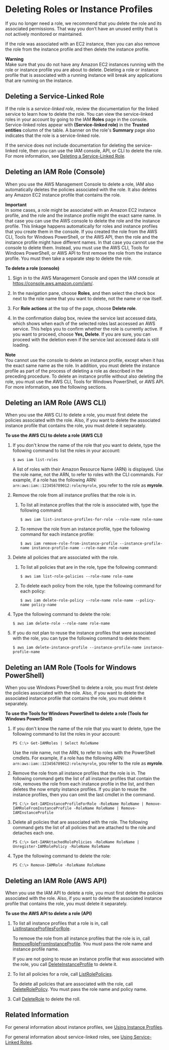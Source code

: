 # Deleting Roles or Instance Profiles<a name="id_roles_manage_delete"></a>

If you no longer need a role, we recommend that you delete the role and its associated permissions\. That way you don’t have an unused entity that is not actively monitored or maintained\. 

If the role was associated with an EC2 instance, then you can also remove the role from the instance profile and then delete the instance profile\.

**Warning**  
Make sure that you do not have any Amazon EC2 instances running with the role or instance profile you are about to delete\. Deleting a role or instance profile that is associated with a running instance will break any applications that are running on the instance\.

## Deleting a Service\-Linked Role<a name="id_roles_manage_delete_slr"></a>

If the role is a *service\-linked role*, review the documentation for the linked service to learn how to delete the role\. You can view the service\-linked roles in your account by going to the IAM **Roles** page in the console\. Service\-linked roles appear with **\(Service\-linked role\)** in the **Trusted entities** column of the table\. A banner on the role's **Summary** page also indicates that the role is a service\-linked role\.

If the service does not include documentation for deleting the service\-linked role, then you can use the IAM console, API, or CLI to delete the role\. For more information, see [Deleting a Service\-Linked Role](using-service-linked-roles.md#delete-service-linked-role)\.

## Deleting an IAM Role \(Console\)<a name="roles-managingrole-deleting-console"></a>

When you use the AWS Management Console to delete a role, IAM also automatically deletes the policies associated with the role\. It also deletes any Amazon EC2 instance profile that contains the role\.

**Important**  
In some cases, a role might be associated with an Amazon EC2 instance profile, and the role and the instance profile might the exact same name\. In that case you can use the AWS console to delete the role and the instance profile\. This linkage happens automatically for roles and instance profiles that you create them in the console\. If you created the role from the AWS CLI, Tools for Windows PowerShell, or the AWS API, then the role and the instance profile might have different names\. In that case you cannot use the console to delete them\. Instead, you must use the AWS CLI, Tools for Windows PowerShell, or AWS API to first remove the role from the instance profile\. You must then take a separate step to delete the role\.

**To delete a role \(console\)**

1. Sign in to the AWS Management Console and open the IAM console at [https://console\.aws\.amazon\.com/iam/](https://console.aws.amazon.com/iam/)\.

1. In the navigation pane, choose **Roles**, and then select the check box next to the role name that you want to delete, not the name or row itself\. 

1. For **Role actions** at the top of the page, choose **Delete role**\.

1. In the confirmation dialog box, review the service last accessed data, which shows when each of the selected roles last accessed an AWS service\. This helps you to confirm whether the role is currently active\. If you want to proceed, choose **Yes, Delete**\. If you are sure, you can proceed with the deletion even if the service last accessed data is still loading\.

**Note**  
You cannot use the console to delete an instance profile, except when it has the exact same name as the role\. In addition, you must delete the instance profile as part of the process of deleting a role as described in the preceding procedure\. To delete an instance profile without also deleting the role, you must use the AWS CLI, Tools for Windows PowerShell, or AWS API\. For more information, see the following sections\.

## Deleting an IAM Role \(AWS CLI\)<a name="roles-managingrole-deleting-cli"></a>

When you use the AWS CLI to delete a role, you must first delete the policies associated with the role\. Also, if you want to delete the associated instance profile that contains the role, you must delete it separately\.

**To use the AWS CLI to delete a role \(AWS CLI\)**

1. If you don't know the name of the role that you want to delete, type the following command to list the roles in your account:

   ```
   $ aws iam list-roles
   ```

   A list of roles with their Amazon Resource Name \(ARN\) is displayed\. Use the role name, not the ARN, to refer to roles with the CLI commands\. For example, if a role has the following ARN: `arn:aws:iam::123456789012:role/myrole`, you refer to the role as **myrole**\.

1. Remove the role from all instance profiles that the role is in\.

   1. To list all instance profiles that the role is associated with, type the following command:

      ```
      $ aws iam list-instance-profiles-for-role --role-name role-name
      ```

   1. To remove the role from an instance profile, type the following command for each instance profile:

      ```
      $ aws iam remove-role-from-instance-profile --instance-profile-name instance-profile-name --role-name role-name
      ```

1. Delete all policies that are associated with the role\.

   1. To list all policies that are in the role, type the following command:

      ```
      $ aws iam list-role-policies --role-name role-name
      ```

   1. To delete each policy from the role, type the following command for each policy: 

      ```
      $ aws iam delete-role-policy --role-name role-name --policy-name policy-name
      ```

1. Type the following command to delete the role:

   ```
   $ aws iam delete-role --role-name role-name
   ```

1. If you do not plan to reuse the instance profiles that were associated with the role, you can type the following command to delete them:

   ```
   $ aws iam delete-instance-profile --instance-profile-name instance-profile-name
   ```

## Deleting an IAM Role \(Tools for Windows PowerShell\)<a name="roles-managingrole-deleting-ps"></a>

When you use Windows PowerShell to delete a role, you must first delete the policies associated with the role\. Also, if you want to delete the associated instance profile that contains the role, you must delete it separately\.

**To use the Tools for Windows PowerShell to delete a role \(Tools for Windows PowerShell\)**

1. If you don't know the name of the role that you want to delete, type the following command to list the roles in your account:

   ```
   PS C:\> Get-IAMRoles | Select RoleName
   ```

   Use the role name, not the ARN, to refer to roles with the PowerShell cmdlets\. For example, if a role has the following ARN: `arn:aws:iam::123456789012:role/myrole`, you refer to the role as **myrole**\.

1. Remove the role from all instance profiles that the role is in\. The following command gets the list of all instance profiles that contain the role, removes the role from each instance profile in the list, and then deletes the now empty instance profiles\. If you plan to reuse the instance profiles, then you can omit the last cmdlet in the command\.

   ```
   PS C:\> Get-IAMInstanceProfileForRole -RoleName RoleName | Remove-IAMRoleFromInstanceProfile -RoleName RoleName | Remove-IAMInstanceProfile
   ```

1. Delete all policies that are associated with the role\. The following command gets the list of all policies that are attached to the role and detaches each one\.

   ```
   PS C:\> Get-IAMAttachedRolePolicies -RoleName RoleName | Unregister-IAMRolePolicy -RoleName RoleName
   ```

1. Type the following command to delete the role:

   ```
   PS C:\> Remove-IAMRole -RoleName RoleName
   ```

## Deleting an IAM Role \(AWS API\)<a name="roles-managingrole-deleting-api"></a>

When you use the IAM API to delete a role, you must first delete the policies associated with the role\. Also, if you want to delete the associated instance profile that contains the role, you must delete it separately\.

**To use the AWS API to delete a role \(API\)**

1. To list all instance profiles that a role is in, call [ListInstanceProfilesForRole](http://docs.aws.amazon.com/IAM/latest/APIReference/API_ListInstanceProfilesForRole.html)\.

   To remove the role from all instance profiles that the role is in, call [RemoveRoleFromInstanceProfile](http://docs.aws.amazon.com/IAM/latest/APIReference/API_RemoveRoleFromInstanceProfile.html)\. You must pass the role name and instance profile name\. 

   If you are not going to reuse an instance profile that was associated with the role, you call [DeleteInstanceProfile](http://docs.aws.amazon.com/IAM/latest/APIReference/API_DeleteInstanceProfile.html) to delete it\.

1. To list all policies for a role, call [ListRolePolicies](http://docs.aws.amazon.com/IAM/latest/APIReference/API_ListRolePolicies.html)\.

   To delete all policies that are associated with the role, call [DeleteRolePolicy](http://docs.aws.amazon.com/IAM/latest/APIReference/API_DeleteRolePolicy.html)\. You must pass the role name and policy name\. 

1. Call [DeleteRole](http://docs.aws.amazon.com/IAM/latest/APIReference/API_DeleteRole.html) to delete the roll\.

## Related Information<a name="roles-managingrole-deleting-related-info"></a>

For general information about instance profiles, see [Using Instance Profiles](id_roles_use_switch-role-ec2_instance-profiles.md)\.

For general information about service\-linked roles, see [Using Service\-Linked Roles](using-service-linked-roles.md)\.